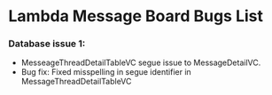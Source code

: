 #  Lambda Message Board Bugs List

### Database issue 1:
- MesseageThreadDetailTableVC segue issue to MessageDetailVC.
- Bug fix: Fixed misspelling in segue identifier in MessageThreadDetailTableVC

